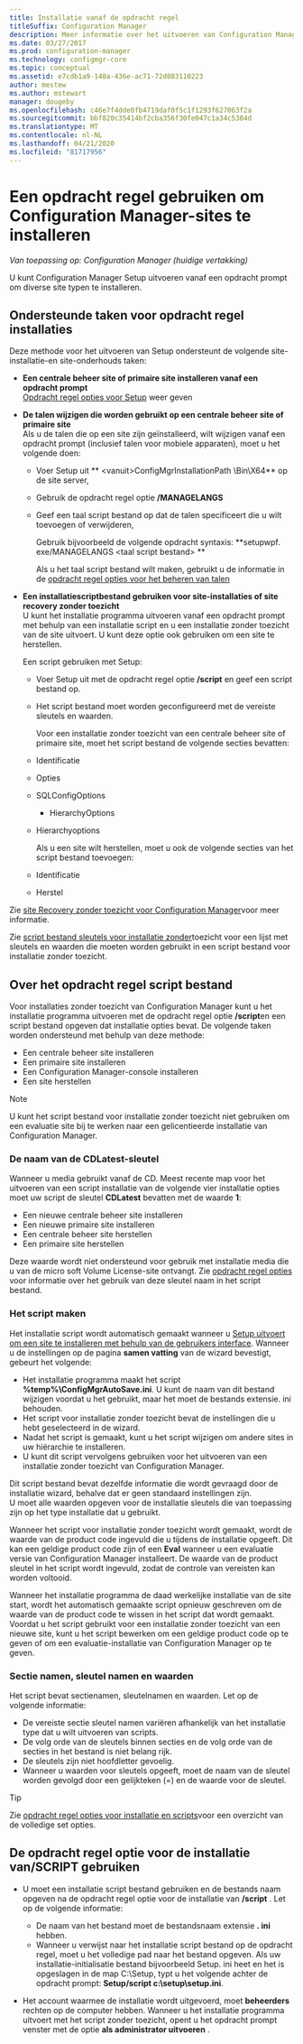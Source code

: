 ```yaml
---
title: Installatie vanaf de opdracht regel
titleSuffix: Configuration Manager
description: Meer informatie over het uitvoeren van Configuration Manager Setup vanaf een opdracht prompt voor een groot aantal site-installaties.
ms.date: 03/27/2017
ms.prod: configuration-manager
ms.technology: configmgr-core
ms.topic: conceptual
ms.assetid: e7cdb1a9-140a-436e-ac71-72d083110223
author: mestew
ms.author: mstewart
manager: dougeby
ms.openlocfilehash: c46e7f4dde0fb4719daf0f5c1f1293f627063f2a
ms.sourcegitcommit: bbf820c35414bf2cba356f30fe047c1a34c5384d
ms.translationtype: MT
ms.contentlocale: nl-NL
ms.lasthandoff: 04/21/2020
ms.locfileid: "81717956"
---
```

# <a name="use-a-command-line-to-install-configuration-manager-sites"></a>Een opdracht regel gebruiken om Configuration Manager-sites te installeren

*Van toepassing op: Configuration Manager (huidige vertakking)*

 U kunt Configuration Manager Setup uitvoeren vanaf een opdracht prompt om diverse site typen te installeren.

## <a name="supported-tasks-for-command-line-installations"></a>Ondersteunde taken voor opdracht regel installaties
 Deze methode voor het uitvoeren van Setup ondersteunt de volgende site-installatie-en site-onderhouds taken:

- **Een centrale beheer site of primaire site installeren vanaf een opdracht prompt**  
  [Opdracht regel opties voor Setup](../../../../core/servers/deploy/install/command-line-options-for-setup.md) weer geven

- **De talen wijzigen die worden gebruikt op een centrale beheer site of primaire site**  
   Als u de talen die op een site zijn geïnstalleerd, wilt wijzigen vanaf een opdracht prompt (inclusief talen voor mobiele apparaten), moet u het volgende doen:  

  - Voer Setup uit ** &lt;vanuit\>ConfigMgrInstallationPath \Bin\X64** op de site server,
  - Gebruik de opdracht regel optie **/MANAGELANGS**
  - Geef een taal script bestand op dat de talen specificeert die u wilt toevoegen of verwijderen,  

    Gebruik bijvoorbeeld de volgende opdracht syntaxis: **setupwpf. exe/MANAGELANGS &lt;taal script bestand\> **  

    Als u het taal script bestand wilt maken, gebruikt u de informatie in de [opdracht regel opties voor het beheren van talen](../../../../core/servers/deploy/install/command-line-options-for-setup.md#bkmk_Lang)  

- **Een installatiescriptbestand gebruiken voor site-installaties of site recovery zonder toezicht**  
   U kunt het installatie programma uitvoeren vanaf een opdracht prompt met behulp van een installatie script en u een installatie zonder toezicht van de site uitvoert. U kunt deze optie ook gebruiken om een site te herstellen.    

   Een script gebruiken met Setup:  

  - Voer Setup uit met de opdracht regel optie **/script** en geef een script bestand op.  

  - Het script bestand moet worden geconfigureerd met de vereiste sleutels en waarden.  

    Voor een installatie zonder toezicht van een centrale beheer site of primaire site, moet het script bestand de volgende secties bevatten:  

  - Identificatie    
  - Opties    
  - SQLConfigOptions    
    -   HierarchyOptions    
  - Hierarchyoptions   

    Als u een site wilt herstellen, moet u ook de volgende secties van het script bestand toevoegen:  

  - Identificatie  
  - Herstel

Zie [site Recovery zonder toezicht voor Configuration Manager](../../manage/unattended-recovery.md)voor meer informatie.  

Zie [script bestand sleutels voor installatie zonder](../../../../core/servers/deploy/install/command-line-options-for-setup.md#bkmk_Unattended)toezicht voor een lijst met sleutels en waarden die moeten worden gebruikt in een script bestand voor installatie zonder toezicht.  

## <a name="about-the-command-line-script-file"></a>Over het opdracht regel script bestand  
 Voor installaties zonder toezicht van Configuration Manager kunt u het installatie programma uitvoeren met de opdracht regel optie **/script**en een script bestand opgeven dat installatie opties bevat. De volgende taken worden ondersteund met behulp van deze methode:  

-   Een centrale beheer site installeren  
-   Een primaire site installeren  
-   Een Configuration Manager-console installeren  
-   Een site herstellen  

> [!NOTE]  
>  U kunt het script bestand voor installatie zonder toezicht niet gebruiken om een evaluatie site bij te werken naar een gelicentieerde installatie van Configuration Manager.  

### <a name="the-cdlatest-key-name"></a>De naam van de CDLatest-sleutel
Wanneer u media gebruikt vanaf de CD. Meest recente map voor het uitvoeren van een script installatie van de volgende vier installatie opties moet uw script de sleutel **CDLatest** bevatten met de waarde **1**:
- Een nieuwe centrale beheer site installeren
- Een nieuwe primaire site installeren
- Een centrale beheer site herstellen
- Een primaire site herstellen

Deze waarde wordt niet ondersteund voor gebruik met installatie media die u van de micro soft Volume License-site ontvangt.
Zie [opdracht regel opties](command-line-options-for-setup.md) voor informatie over het gebruik van deze sleutel naam in het script bestand.



### <a name="create-the-script"></a>Het script maken
Het installatie script wordt automatisch gemaakt wanneer u [Setup uitvoert om een site te installeren met behulp van de gebruikers interface](../../../../core/servers/deploy/install/use-the-setup-wizard-to-install-sites.md).  Wanneer u de instellingen op de pagina **samen vatting** van de wizard bevestigt, gebeurt het volgende:  

-   Het installatie programma maakt het script **%temp%\ConfigMgrAutoSave.ini**.  U kunt de naam van dit bestand wijzigen voordat u het gebruikt, maar het moet de bestands extensie. ini behouden.  
-   Het script voor installatie zonder toezicht bevat de instellingen die u hebt geselecteerd in de wizard.  
-   Nadat het script is gemaakt, kunt u het script wijzigen om andere sites in uw hiërarchie te installeren.  
-   U kunt dit script vervolgens gebruiken voor het uitvoeren van een installatie zonder toezicht van Configuration Manager.  

Dit script bestand bevat dezelfde informatie die wordt gevraagd door de installatie wizard, behalve dat er geen standaard instellingen zijn.   
U moet alle waarden opgeven voor de installatie sleutels die van toepassing zijn op het type installatie dat u gebruikt.   

Wanneer het script voor installatie zonder toezicht wordt gemaakt, wordt de waarde van de product code ingevuld die u tijdens de installatie opgeeft. Dit kan een geldige product code zijn of een **Eval** wanneer u een evaluatie versie van Configuration Manager installeert. De waarde van de product sleutel in het script wordt ingevuld, zodat de controle van vereisten kan worden voltooid.   

Wanneer het installatie programma de daad werkelijke installatie van de site start, wordt het automatisch gemaakte script opnieuw geschreven om de waarde van de product code te wissen in het script dat wordt gemaakt. Voordat u het script gebruikt voor een installatie zonder toezicht van een nieuwe site, kunt u het script bewerken om een geldige product code op te geven of om een evaluatie-installatie van Configuration Manager op te geven.  

### <a name="section-names-key-names-and-values"></a>Sectie namen, sleutel namen en waarden
Het script bevat sectienamen, sleutelnamen en waarden. Let op de volgende informatie:
-   De vereiste sectie sleutel namen variëren afhankelijk van het installatie type dat u wilt uitvoeren van scripts.
-   De volg orde van de sleutels binnen secties en de volg orde van de secties in het bestand is niet belang rijk.     
-   De sleutels zijn niet hoofdletter gevoelig.  
-   Wanneer u waarden voor sleutels opgeeft, moet de naam van de sleutel worden gevolgd door een gelijkteken (=) en de waarde voor de sleutel.    

> [!TIP]  
>  Zie [opdracht regel opties voor installatie en scripts](../../../../core/servers/deploy/install/command-line-options-for-setup.md)voor een overzicht van de volledige set opties.  

## <a name="use-the-script-setup-command-line-option"></a>De opdracht regel optie voor de installatie van/SCRIPT gebruiken

-   U moet een installatie script bestand gebruiken en de bestands naam opgeven na de opdracht regel optie voor de installatie van **/script** . Let op de volgende informatie:   
    -   De naam van het bestand moet de bestandsnaam extensie **. ini** hebben.  
    -   Wanneer u verwijst naar het installatie script bestand op de opdracht regel, moet u het volledige pad naar het bestand opgeven. Als uw installatie-initialisatie bestand bijvoorbeeld Setup. ini heet en het is opgeslagen in de map C:\Setup, typt u het volgende achter de opdracht prompt: **Setup/script c:\setup\setup.ini**.  

-   Het account waarmee de installatie wordt uitgevoerd, moet **beheerders** rechten op de computer hebben. Wanneer u het installatie programma uitvoert met het script zonder toezicht, opent u het opdracht prompt venster met de optie **als administrator uitvoeren** .   
